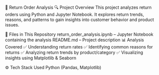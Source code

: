📌 Return Order Analysis
🔍 Project Overview
This project analyzes return orders using Python and Jupyter Notebook. It explores return trends, reasons, and patterns to gain insights into customer behavior and product issues.

📂 Files in This Repository
return_order_analysis.ipynb – Jupyter Notebook containing the analysis
README.md – Project description
📊 Analysis Covered
✅ Understanding return rates
✅ Identifying common reasons for returns
✅ Analyzing return trends by product/category
✅ Visualizing insights using Matplotlib & Seaborn

⚙️ Tech Stack Used
Python (Pandas, Matplotlib)
